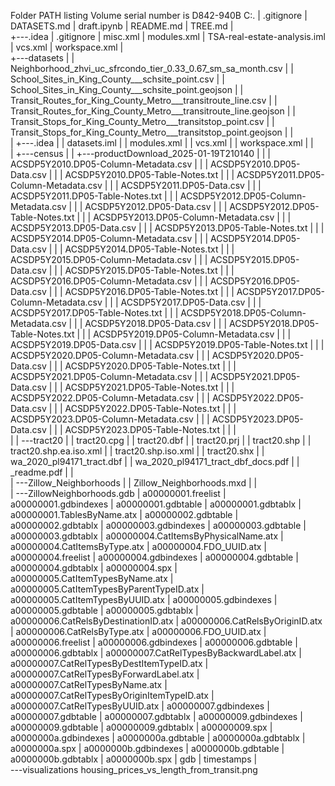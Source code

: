 Folder PATH listing
Volume serial number is D842-940B
C:.
| .gitignore
| DATASETS.md
| draft.ipynb
| README.md
| TREE.md
|   
+---.idea
| .gitignore
| misc.xml
| modules.xml
| TSA-real-estate-analysis.iml
| vcs.xml
| workspace.xml
|       
+---datasets
| | Neighborhood_zhvi_uc_sfrcondo_tier_0.33_0.67_sm_sa_month.csv
| | School_Sites_in_King_County___schsite_point.csv
| | School_Sites_in_King_County___schsite_point.geojson
| | Transit_Routes_for_King_County_Metro___transitroute_line.csv
| | Transit_Routes_for_King_County_Metro___transitroute_line.geojson
| | Transit_Stops_for_King_County_Metro___transitstop_point.csv
| | Transit_Stops_for_King_County_Metro___transitstop_point.geojson
| |   
| +---.idea
| | datasets.iml
| | modules.xml
| | vcs.xml
| | workspace.xml
| |       
| +---census
| | +---productDownload_2025-01-19T210140
| | | ACSDP5Y2010.DP05-Column-Metadata.csv
| | | ACSDP5Y2010.DP05-Data.csv
| | | ACSDP5Y2010.DP05-Table-Notes.txt
| | | ACSDP5Y2011.DP05-Column-Metadata.csv
| | | ACSDP5Y2011.DP05-Data.csv
| | | ACSDP5Y2011.DP05-Table-Notes.txt
| | | ACSDP5Y2012.DP05-Column-Metadata.csv
| | | ACSDP5Y2012.DP05-Data.csv
| | | ACSDP5Y2012.DP05-Table-Notes.txt
| | | ACSDP5Y2013.DP05-Column-Metadata.csv
| | | ACSDP5Y2013.DP05-Data.csv
| | | ACSDP5Y2013.DP05-Table-Notes.txt
| | | ACSDP5Y2014.DP05-Column-Metadata.csv
| | | ACSDP5Y2014.DP05-Data.csv
| | | ACSDP5Y2014.DP05-Table-Notes.txt
| | | ACSDP5Y2015.DP05-Column-Metadata.csv
| | | ACSDP5Y2015.DP05-Data.csv
| | | ACSDP5Y2015.DP05-Table-Notes.txt
| | | ACSDP5Y2016.DP05-Column-Metadata.csv
| | | ACSDP5Y2016.DP05-Data.csv
| | | ACSDP5Y2016.DP05-Table-Notes.txt
| | | ACSDP5Y2017.DP05-Column-Metadata.csv
| | | ACSDP5Y2017.DP05-Data.csv
| | | ACSDP5Y2017.DP05-Table-Notes.txt
| | | ACSDP5Y2018.DP05-Column-Metadata.csv
| | | ACSDP5Y2018.DP05-Data.csv
| | | ACSDP5Y2018.DP05-Table-Notes.txt
| | | ACSDP5Y2019.DP05-Column-Metadata.csv
| | | ACSDP5Y2019.DP05-Data.csv
| | | ACSDP5Y2019.DP05-Table-Notes.txt
| | | ACSDP5Y2020.DP05-Column-Metadata.csv
| | | ACSDP5Y2020.DP05-Data.csv
| | | ACSDP5Y2020.DP05-Table-Notes.txt
| | | ACSDP5Y2021.DP05-Column-Metadata.csv
| | | ACSDP5Y2021.DP05-Data.csv
| | | ACSDP5Y2021.DP05-Table-Notes.txt
| | | ACSDP5Y2022.DP05-Column-Metadata.csv
| | | ACSDP5Y2022.DP05-Data.csv
| | | ACSDP5Y2022.DP05-Table-Notes.txt
| | | ACSDP5Y2023.DP05-Column-Metadata.csv
| | | ACSDP5Y2023.DP05-Data.csv
| | | ACSDP5Y2023.DP05-Table-Notes.txt
| | |       
| | \---tract20
| | tract20.cpg
| | tract20.dbf
| | tract20.prj
| | tract20.shp
| | tract20.shp.ea.iso.xml
| | tract20.shp.iso.xml
| | tract20.shx
| | wa_2020_pl94171_tract.dbf
| | wa_2020_pl94171_tract_dbf_docs.pdf
| |           _readme.pdf
| |           
| \---Zillow_Neighborhoods
| | Zillow_Neighborhoods.mxd
| |   
| \---ZillowNeighborhoods.gdb
| a00000001.freelist
| a00000001.gdbindexes
| a00000001.gdbtable
| a00000001.gdbtablx
| a00000001.TablesByName.atx
| a00000002.gdbtable
| a00000002.gdbtablx
| a00000003.gdbindexes
| a00000003.gdbtable
| a00000003.gdbtablx
| a00000004.CatItemsByPhysicalName.atx
| a00000004.CatItemsByType.atx
| a00000004.FDO_UUID.atx
| a00000004.freelist
| a00000004.gdbindexes
| a00000004.gdbtable
| a00000004.gdbtablx
| a00000004.spx
| a00000005.CatItemTypesByName.atx
| a00000005.CatItemTypesByParentTypeID.atx
| a00000005.CatItemTypesByUUID.atx
| a00000005.gdbindexes
| a00000005.gdbtable
| a00000005.gdbtablx
| a00000006.CatRelsByDestinationID.atx
| a00000006.CatRelsByOriginID.atx
| a00000006.CatRelsByType.atx
| a00000006.FDO_UUID.atx
| a00000006.freelist
| a00000006.gdbindexes
| a00000006.gdbtable
| a00000006.gdbtablx
| a00000007.CatRelTypesByBackwardLabel.atx
| a00000007.CatRelTypesByDestItemTypeID.atx
| a00000007.CatRelTypesByForwardLabel.atx
| a00000007.CatRelTypesByName.atx
| a00000007.CatRelTypesByOriginItemTypeID.atx
| a00000007.CatRelTypesByUUID.atx
| a00000007.gdbindexes
| a00000007.gdbtable
| a00000007.gdbtablx
| a00000009.gdbindexes
| a00000009.gdbtable
| a00000009.gdbtablx
| a00000009.spx
| a0000000a.gdbindexes
| a0000000a.gdbtable
| a0000000a.gdbtablx
| a0000000a.spx
| a0000000b.gdbindexes
| a0000000b.gdbtable
| a0000000b.gdbtablx
| a0000000b.spx
| gdb
| timestamps
|               
\---visualizations
housing_prices_vs_length_from_transit.png
        
